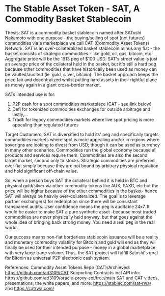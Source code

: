 # The Stable Asset Token - SAT, A Commodity Basket Stablecoin

Thesis: 
SAT is a commodity basket stablecoin named after SAToshi Nakamoto with one purpose - the buying/selling of spot (not futures) commodities via a marketplace we call CAT 
(Commodity Asset Tokens) Network. SAT is an over-collateralized basket stablecoin minus any fiat - the basket consists of strategic commodities - like gold, oil, gas, 
bitcoin, etc. Aggregate price will be the 1913 peg of $100 USD. SAT's street value is just an average price of the collateral held in the basket, but it's still a hard peg because other 
commodities that have historically been used as money can be vaulted/audited (ie. gold, silver, bitcoin). The basket approach keeps the price fair and decentralized whilst putting hard 
assets in their rightful place as money again in a giant cross-border market.

SATs intended use is for:

1) P2P cash for a spot commodities marketplace (CAT - see link below) 
2) Defi for tokenized commodities exchanges for outside arbitrage and lastly,...
3) Tradfi for legacy commodities markets where live spot pricing is more appealing than regulated futures 

Target Customers: 
SAT is diversified to hold its' peg and specifically targets commodities markets where spot is more appealing and/or in regions where soverigns are looking to divest from 
USD; though it can be used as currency in many other scenarios. Commodities run the global economy because all products and services require them. Commodities are also the 
second larget market, second only to stocks. Strategic commodities are preferred over fiat simply becuase they are not bound by arbitrary physical regulation and hold 
significant off-chain value. 

So, when a person buys SAT the collateral behind it is held in BTC and physical gold/silver via other commodity tokens like AUX, PAXG, etc but the price will be higher because of the other 
commodities in the basket- hence SAT will always be heavily over-collateralized. The goal is to leverage partner exchange(s) for redemption since there will be consistant transparent audits. 
User confidence means the peg is auditable 24x7. It would be easier to make SAT a pure synthetic asset -because most traded commodities are never physically held anyway, but that goes against the 
whole idea of bringing back strong money. You need a real peg in the real world.

Our success means non-fiat borderless stablecoin issuance will be a reality and monetary commodity volatility for Bitcoin and gold will end as they will finally be used for their intended
purpose - money in a global marketplace with very large trade volume. Thus, the SAT project will fulfill Satoshi's goal for Bitcoin as universal P2P electronic cash system. 


References:
Commodity Asset Tokens Repo (CAT)/Archieved: https://github.com/ad3109/CAT
Supporting Contracts incl API info: https://github.com/ad3109/oracle-proxy-api/tree/main
SAT and CAT videos, presentations, the white papers, and more: https://stablec.com/sat-rwa/ and https://catrwa.com/

